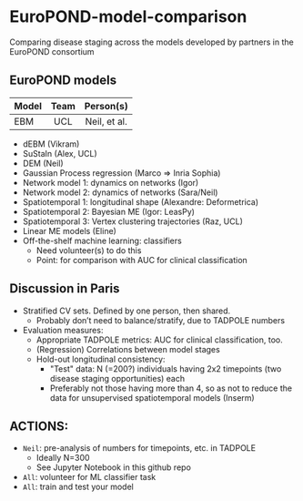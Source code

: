 # EuroPOND-model-comparison
Comparing disease staging across the models developed by partners in the EuroPOND consortium

## EuroPOND models
| Model | Team | Person(s) |
|:----- |:----:|:---------:|
| EBM   | UCL  | Neil, et al. |

- dEBM (Vikram)
- SuStaIn (Alex, UCL)
- DEM (Neil)
- Gaussian Process regression (Marco => Inria Sophia)
- Network model 1: dynamics on networks (Igor)
- Network model 2: dynamics of networks (Sara/Neil)
- Spatiotemporal 1: longitudinal shape (Alexandre: Deformetrica)
- Spatiotemporal 2: Bayesian ME (Igor: LeasPy)
- Spatiotemporal 3: Vertex clustering trajectories (Raz, UCL)
- Linear ME models (Eline)
- Off-the-shelf machine learning: classifiers
  - Need volunteer(s) to do this
  - Point: for comparison with AUC for clinical classification

## Discussion in Paris
- Stratified CV sets. Defined by one person, then shared.
  - Probably don’t need to balance/stratify, due to TADPOLE numbers
- Evaluation measures:
  - Appropriate TADPOLE metrics: AUC for clinical classification, too.
  - (Regression) Correlations between model stages
  - Hold-out longitudinal consistency:
    - "Test" data: N (=200?) individuals having 2x2 timepoints (two disease staging opportunities) each
    - Preferably not those having more than 4, so as not to reduce the data for unsupervised spatiotemporal models (Inserm)

## ACTIONS:
- `Neil`: pre-analysis of numbers for timepoints, etc. in TADPOLE
  - Ideally N=300
  - See Jupyter Notebook in this github repo
- `All`: volunteer for ML classifier task
- `All`: train and test your model
